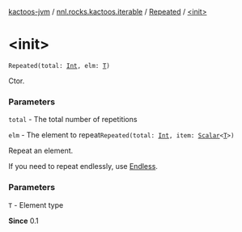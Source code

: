 [kactoos-jvm](../../index.md) / [nnl.rocks.kactoos.iterable](../index.md) / [Repeated](index.md) / [&lt;init&gt;](./-init-.md)

# &lt;init&gt;

`Repeated(total: `[`Int`](https://kotlinlang.org/api/latest/jvm/stdlib/kotlin/-int/index.html)`, elm: `[`T`](index.md#T)`)`

Ctor.

### Parameters

`total` - The total number of repetitions

`elm` - The element to repeat`Repeated(total: `[`Int`](https://kotlinlang.org/api/latest/jvm/stdlib/kotlin/-int/index.html)`, item: `[`Scalar`](../../nnl.rocks.kactoos/-scalar/index.md)`<`[`T`](index.md#T)`>)`

Repeat an element.

If you need to repeat endlessly, use [Endless](../-endless/index.md).

### Parameters

`T` - Element type

**Since**
0.1

